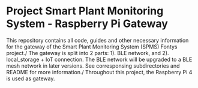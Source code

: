 # Project Smart Plant Monitoring System - Raspberry Pi Gateway
This repository contains all code, guides and other necessary information for the gateway of the Smart Plant Monitoring System (SPMS) Fontys project./
The gateway is split into 2 parts: 1). BLE network, and 2). local_storage + IoT connection. The BLE network will be upgraded to a BLE mesh network in later versions. See corresponsing subdirectories and README for more information./
Throughout this project, the Raspberry Pi 4 is used as gateway.
